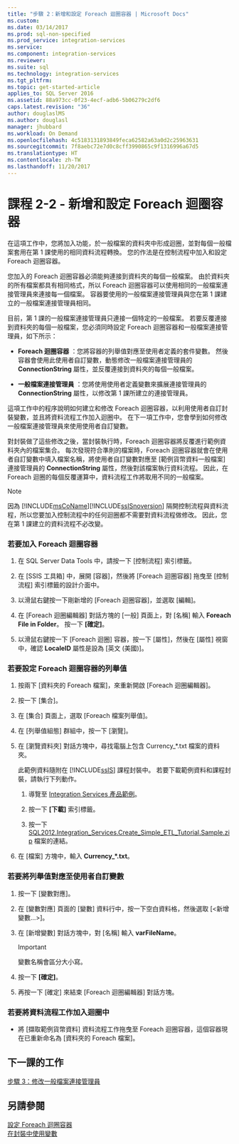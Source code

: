 ```yaml
---
title: "步驟 2：新增和設定 Foreach 迴圈容器 | Microsoft Docs"
ms.custom: 
ms.date: 03/14/2017
ms.prod: sql-non-specified
ms.prod_service: integration-services
ms.service: 
ms.component: integration-services
ms.reviewer: 
ms.suite: sql
ms.technology: integration-services
ms.tgt_pltfrm: 
ms.topic: get-started-article
applies_to: SQL Server 2016
ms.assetid: 88a973cc-0f23-4ecf-adb6-5b06279c2df6
caps.latest.revision: "36"
author: douglaslMS
ms.author: douglasl
manager: jhubbard
ms.workload: On Demand
ms.openlocfilehash: 4c5183131893849feca62582a63a0d2c25963631
ms.sourcegitcommit: 7f8aebc72e7d0c8cff3990865c9f1316996a67d5
ms.translationtype: HT
ms.contentlocale: zh-TW
ms.lasthandoff: 11/20/2017
---
```

# <a name="lesson-2-2---adding-and-configuring-the-foreach-loop-container"></a>課程 2-2 - 新增和設定 Foreach 迴圈容器
在這項工作中，您將加入功能，於一般檔案的資料夾中形成迴圈，並對每個一般檔案套用在第 1 課使用的相同資料流程轉換。 您的作法是在控制流程中加入和設定 Foreach 迴圈容器。  
  
您加入的 Foreach 迴圈容器必須能夠連接到資料夾的每個一般檔案。 由於資料夾的所有檔案都具有相同格式，所以 Foreach 迴圈容器可以使用相同的一般檔案連接管理員來連接每一個檔案。 容器要使用的一般檔案連接管理員與您在第 1 課建立的一般檔案連接管理員相同。  
  
目前，第 1 課的一般檔案連接管理員只連接一個特定的一般檔案。 若要反覆連接到資料夾的每個一般檔案，您必須同時設定 Foreach 迴圈容器和一般檔案連接管理員，如下所示：  
  
-   **Foreach 迴圈容器** ：您將容器的列舉值對應至使用者定義的套件變數。 然後容器會使用此使用者自訂變數，動態修改一般檔案連接管理員的 **ConnectionString** 屬性，並反覆連接到資料夾的每個一般檔案。  
  
-   **一般檔案連接管理員** ：您將使用使用者定義變數來擴展連接管理員的 **ConnectionString** 屬性，以修改第 1 課所建立的連接管理員。  
  
這項工作中的程序說明如何建立和修改 Foreach 迴圈容器，以利用使用者自訂封裝變數，並且將資料流程工作加入迴圈中。 在下一項工作中，您會學到如何修改一般檔案連接管理員來使用使用者自訂變數。  
  
對封裝做了這些修改之後，當封裝執行時，Foreach 迴圈容器將反覆進行範例資料夾內的檔案集合。 每次發現符合準則的檔案時，Foreach 迴圈容器就會在使用者自訂變數中填入檔案名稱，將使用者自訂變數對應至 [範例貨幣資料一般檔案] 連接管理員的 **ConnectionString** 屬性，然後對該檔案執行資料流程。 因此，在 Foreach 迴圈的每個反覆運算中，資料流程工作將取用不同的一般檔案。  
  
> [!NOTE]  
> 因為 [!INCLUDE[msCoName](../includes/msconame-md.md)][!INCLUDE[ssISnoversion](../includes/ssisnoversion-md.md)] 隔開控制流程與資料流程，所以您要加入控制流程中的任何迴圈都不需要對資料流程做修改。 因此，您在第 1 課建立的資料流程不必改變。  
  
### <a name="to-add-a-foreach-loop-container"></a>若要加入 Foreach 迴圈容器  
  
1.  在 SQL Server Data Tools 中，請按一下 [控制流程] 索引標籤。  
  
2.  在 [SSIS 工具箱] 中，展開 [容器]，然後將 [Foreach 迴圈容器] 拖曳至 [控制流程] 索引標籤的設計介面中。  
  
3.  以滑鼠右鍵按一下剛新增的 [Foreach 迴圈容器]，並選取 [編輯]。  
  
4.  在 [Foreach 迴圈編輯器] 對話方塊的 [一般] 頁面上，對 [名稱] 輸入 **Foreach File in Folder**。 按一下 **[確定]**。  
  
5.  以滑鼠右鍵按一下 [Foreach 迴圈] 容器，按一下 [屬性]，然後在 [屬性] 視窗中，確認 **LocaleID** 屬性是設為 [英文 (美國)]。  
  
### <a name="to-configure-the-enumerator-for-the-foreach-loop-container"></a>若要設定 Foreach 迴圈容器的列舉值  
  
1.  按兩下 [資料夾的 Foreach 檔案]，來重新開啟 [Foreach 迴圈編輯器]。  
  
2.  按一下 [集合]。  
  
3.  在 [集合] 頁面上，選取 [Foreach 檔案列舉值]。  
  
4.  在 [列舉值組態] 群組中，按一下 [瀏覽]。  
  
5.  在 [瀏覽資料夾] 對話方塊中，尋找電腦上包含 Currency_*.txt 檔案的資料夾。  
  
    此範例資料隨附在 [!INCLUDE[ssIS](../includes/ssis-md.md)] 課程封裝中。 若要下載範例資料和課程封裝，請執行下列動作。  
  
    1.  導覽至 [Integration Services 產品範例](http://go.microsoft.com/fwlink/?LinkId=275027)。 
  
    2.  按一下 **[下載]** 索引標籤。  
  
    3.  按一下 [SQL2012.Integration_Services.Create_Simple_ETL_Tutorial.Sample.zip](http://msftisprodsamples.codeplex.com/downloads/get/596031) 檔案的連結。  
  
6.  在 [檔案] 方塊中，輸入 **Currency_\*.txt**。  
  
### <a name="to-map-the-enumerator-to-a-user-defined-variable"></a>若要將列舉值對應至使用者自訂變數  
  
1.  按一下 [變數對應]。  
  
2.  在 [變數對應] 頁面的 [變數] 資料行中，按一下空白資料格，然後選取 [\<新增變數...>]。  
  
3.  在 [新增變數] 對話方塊中，對 [名稱] 輸入 **varFileName**。  
  
    > [!IMPORTANT]  
    > 變數名稱會區分大小寫。  
  
4.  按一下 **[確定]**。  
  
5.  再按一下 [確定] 來結束 [Foreach 迴圈編輯器] 對話方塊。  
  
### <a name="to-add-the-data-flow-task-to-the-loop"></a>若要將資料流程工作加入迴圈中  
  
-   將 [擷取範例貨幣資料] 資料流程工作拖曳至 Foreach 迴圈容器，這個容器現在已重新命名為 [資料夾的 Foreach 檔案]。  
  
## <a name="next-lesson-task"></a>下一課的工作  
[步驟 3：修改一般檔案連接管理員](../integration-services/lesson-2-3-modifying-the-flat-file-connection-manager.md)  
  
## <a name="see-also"></a>另請參閱  
[設定 Foreach 迴圈容器](http://msdn.microsoft.com/library/519c6f96-5e1f-47d2-b96a-d49946948c25)  
[在封裝中使用變數](http://msdn.microsoft.com/library/7742e92d-46c5-4cc4-b9a3-45b688ddb787)  
  
  
  
